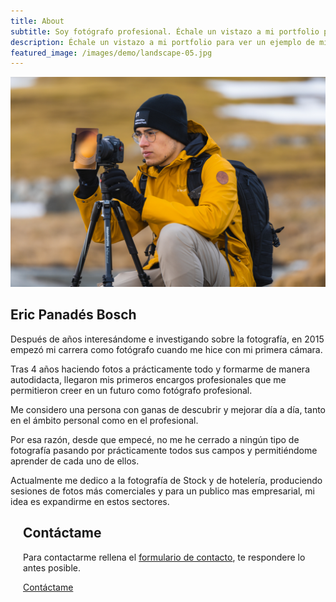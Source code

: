 ```yaml
---
title: About
subtitle: Soy fotógrafo profesional. Échale un vistazo a mi portfolio para ver un ejemplo de mis fotografias.
description: Échale un vistazo a mi portfolio para ver un ejemplo de mis fotografias.
featured_image: /images/demo/landscape-05.jpg
---
```

<script type="text/javascript">
    document.getElementById("header").style.position = 'relative';
</script>

<div class="about">
    <div class="about-half">
        <img src="/images/Pagina2Viajes/KIK0215.jpg">
    </div>
    <div class="about-half">
        <h2>Eric Panadés Bosch</h2>
        <p>Después de años interesándome e investigando sobre la fotografía, en 2015 empezó mi carrera como fotógrafo cuando me hice con mi primera cámara.
        </p>
        <p>
        Tras 4 años haciendo fotos a prácticamente todo y formarme de manera autodidacta, llegaron mis primeros encargos profesionales que me permitieron creer en un futuro como fotógrafo profesional.
        </p>
        <p>
        Me considero una persona con ganas de descubrir y mejorar día a día, tanto en el ámbito personal como en el profesional. 
        </p>
        <p>
        Por esa razón, desde que empecé, no me he cerrado a ningún tipo de fotografía pasando por prácticamente todos sus campos y permitiéndome aprender de cada uno de ellos.
        </p>
        <p>
        Actualmente me dedico a la fotografía de Stock y de hotelería, produciendo sesiones de fotos más comerciales y para un publico mas empresarial, mi idea es expandirme en estos sectores.
        </p>
    </div>
</div>

<div style="margin-left:20px">
    <h2 id="contactame">Contáctame</h2>
    <p>Para contactarme rellena el <a href="contact">formulario de contacto</a>, te respondere lo antes posible.</p>
    <a href="contact" class="button button--large" style="margin-top: 20px">Contáctame</a>
</div>